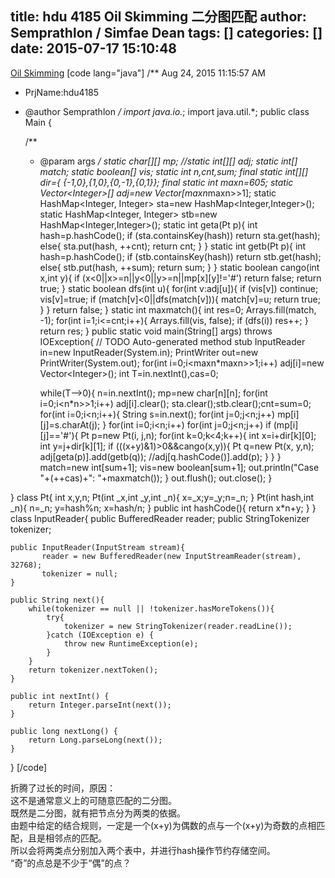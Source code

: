 title: hdu 4185 Oil Skimming 二分图匹配
author: Semprathlon / Simfae Dean
tags: []
categories: []
date: 2015-07-17 15:10:48
---
[Oil Skimming](http://acm.hdu.edu.cn/showproblem.php?pid=4185)
[code lang="java"]
/** Aug 24, 2015 11:15:57 AM
 * PrjName:hdu4185
 * @author Semprathlon
 */
import java.io.*;
import java.util.*;
public class Main {

    /**
     * @param args
     */
    static char[][] mp;
    //static int[][] adj;
    static int[] match;
    static boolean[] vis;
    static int n,cnt,sum;
    final static int[][] dir={ {-1,0},{1,0},{0,-1},{0,1}};
    final static int maxn=605;
    static Vector&lt;Integer&gt;[] adj=new Vector[maxn*maxn&gt;&gt;1];
    static HashMap&lt;Integer, Integer&gt; sta=new HashMap&lt;Integer,Integer&gt;();
    static HashMap&lt;Integer, Integer&gt; stb=new HashMap&lt;Integer,Integer&gt;();
    static int geta(Pt p){
        int hash=p.hashCode();
        if (sta.containsKey(hash))
            return sta.get(hash);
        else{
            sta.put(hash, ++cnt);
            return cnt;
        }
    }
    static int getb(Pt p){
        int hash=p.hashCode();
        if (stb.containsKey(hash))
            return stb.get(hash);
        else{
            stb.put(hash, ++sum);
            return sum;
        }
    }
    static boolean cango(int x,int y){
        if (x&lt;0||x&gt;=n||y&lt;0||y&gt;=n||mp[x][y]!='#') return false;
        return true;
    }
    static boolean dfs(int u){
        for(int v:adj[u]){
            if (vis[v]) continue;
            vis[v]=true;
            if (match[v]&lt;0||dfs(match[v])){
                match[v]=u;
                return true;
            }
        }
        return false;
    }
    static int maxmatch(){
        int res=0;
        Arrays.fill(match, -1);
        for(int i=1;i&lt;=cnt;i++){
            Arrays.fill(vis, false);
            if (dfs(i)) res++;
        }
        return res;
    }
    public static void main(String[] args) throws IOException{
        // TODO Auto-generated method stub
        InputReader in=new InputReader(System.in);
        PrintWriter out=new PrintWriter(System.out);
        for(int i=0;i&lt;maxn*maxn&gt;&gt;1;i++) adj[i]=new Vector&lt;Integer&gt;();
        int T=in.nextInt(),cas=0;
        
        while(T--&gt;0){
            n=in.nextInt();
            mp=new char[n][n];
            for(int i=0;i&lt;n*n&gt;&gt;1;i++) adj[i].clear();
            sta.clear();stb.clear();cnt=sum=0;
            for(int i=0;i&lt;n;i++){
                String s=in.next();
                for(int j=0;j&lt;n;j++)
                    mp[i][j]=s.charAt(j);
            }
            for(int i=0;i&lt;n;i++)
                for(int j=0;j&lt;n;j++)
                    if (mp[i][j]=='#'){
                        Pt p=new Pt(i, j,n);
                        for(int k=0;k&lt;4;k++){
                            int x=i+dir[k][0];
                            int y=j+dir[k][1];
                            if (((x+y)&amp;1)&gt;0&amp;&amp;cango(x,y)){
                                Pt q=new Pt(x, y,n);
                                adj[geta(p)].add(getb(q));
                                //adj[q.hashCode()].add(p);
                            }
                        }
                    }
            match=new int[sum+1];
            vis=new boolean[sum+1];
            out.println(&quot;Case &quot;+(++cas)+&quot;: &quot;+maxmatch());
        }
        out.flush();
        out.close();
    }

}
class Pt{
    int x,y,n;
    Pt(int _x,int _y,int _n){
        x=_x;y=_y;n=_n;
    }
    Pt(int hash,int _n){
        n=_n;
        y=hash%n;
        x=hash/n;
    }
    public int hashCode(){
        return x*n+y;
    }
}
class InputReader{
    public BufferedReader reader;
    public StringTokenizer tokenizer;
 
    public InputReader(InputStream stream){
           reader = new BufferedReader(new InputStreamReader(stream), 32768);
           tokenizer = null;
    }
 
    public String next(){
        while(tokenizer == null || !tokenizer.hasMoreTokens()){
            try{
                tokenizer = new StringTokenizer(reader.readLine());
            }catch (IOException e) {
                throw new RuntimeException(e);
            }
        }
        return tokenizer.nextToken();
    }
 
    public int nextInt() {
        return Integer.parseInt(next());
    }
     
    public long nextLong() {
        return Long.parseLong(next());
    }
 
}
[/code]

折腾了过长的时间，原因：   
这不是通常意义上的可随意匹配的二分图。   
既然是二分图，就有把节点分为两类的依据。   
由题中给定的结合规则，一定是一个(x+y)为偶数的点与一个(x+y)为奇数的点相匹配，且是相邻点的匹配。   
所以会将两类点分别加入两个表中，并进行hash操作节约存储空间。   
“奇”的点总是不少于“偶”的点？   